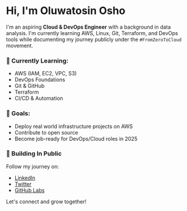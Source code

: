 # Hi, I'm Oluwatosin Osho

I'm an aspiring **Cloud & DevOps Engineer** with a background in data analysis. I'm currently learning AWS, Linux, Git, Terraform, and DevOps tools while documenting my journey publicly under the `#FromZeroToCloud` movement.

### 🌱 Currently Learning:
- AWS (IAM, EC2, VPC, S3)
- DevOps Foundations
- Git & GitHub
- Terraform
- CI/CD & Automation

### 🚀 Goals:
- Deploy real world infrastructure projects on AWS
- Contribute to open source
- Become job-ready for DevOps/Cloud roles in 2025

### 🧠 Building In Public
Follow my journey on:
- [LinkedIn](www.linkedin.com/in/oluwatosin-osho-b5485b173)
- [Twitter](https://twitter.com/FromZeroToCloud)
- [GitHub Labs](https://github.com/oluwatosinosho)

Let's connect and grow together!

